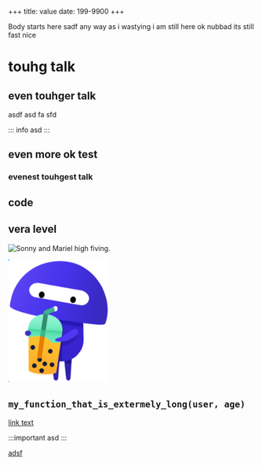 +++
title: value
date: 199-9900
+++

Body starts here
sadf
any way as  i wastying i am still here 
ok nubbad its still fast nice

# touhg talk

## even touhger talk
asdf
asd
fa
sfd

::: info
asd
:::



## even more ok test

### evenest touhgest talk

## code

## vera level

![Sonny and Mariel high fiving.](https://content.codecademy.com/courses/learn-cpp/community-challenge/highfive.gif)


![A mushroom-head robot drinking bubble tea](https://raw.githubusercontent.com/Codecademy/docs/main/media/codey.jpg)

## `my_function_that_is_extermely_long(user, age)`
[link text](https://example.com)


:::important
asd
:::


[adsf](/reference/mom)